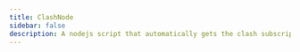 ```yaml
---
title: ClashNode
sidebar: false
description: A nodejs script that automatically gets the clash subscription address and updates the clash config file.
---
```

